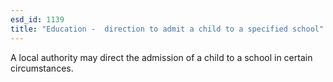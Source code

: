 ```yaml
---
esd_id: 1139
title: "Education -  direction to admit a child to a specified school"
---
```


A local authority may direct the admission of a child to a school in certain circumstances.

